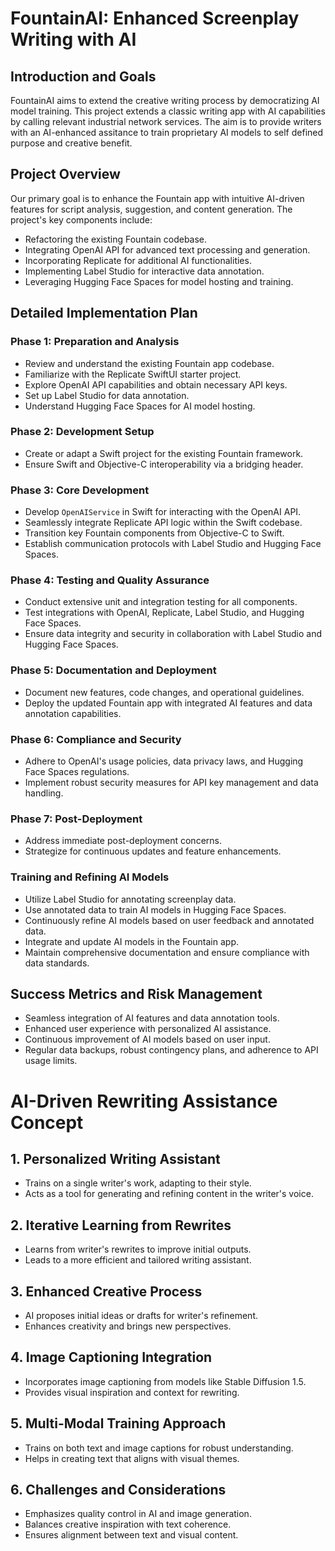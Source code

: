 # FountainAI: Enhanced Screenplay Writing with AI

## Introduction and Goals
FountainAI aims to extend the creative writing process by democratizing AI model training. This project extends a classic writing app with AI capabilities by calling relevant industrial network services. The aim is to provide writers with an AI-enhanced assitance to train proprietary AI models to self defined purpose and creative benefit.

## Project Overview
Our primary goal is to enhance the Fountain app with intuitive AI-driven features for script analysis, suggestion, and content generation. The project's key components include:
- Refactoring the existing Fountain codebase.
- Integrating OpenAI API for advanced text processing and generation.
- Incorporating Replicate for additional AI functionalities.
- Implementing Label Studio for interactive data annotation.
- Leveraging Hugging Face Spaces for model hosting and training.

## Detailed Implementation Plan

### Phase 1: Preparation and Analysis
- Review and understand the existing Fountain app codebase.
- Familiarize with the Replicate SwiftUI starter project.
- Explore OpenAI API capabilities and obtain necessary API keys.
- Set up Label Studio for data annotation.
- Understand Hugging Face Spaces for AI model hosting.

### Phase 2: Development Setup
- Create or adapt a Swift project for the existing Fountain framework.
- Ensure Swift and Objective-C interoperability via a bridging header.

### Phase 3: Core Development
- Develop `OpenAIService` in Swift for interacting with the OpenAI API.
- Seamlessly integrate Replicate API logic within the Swift codebase.
- Transition key Fountain components from Objective-C to Swift.
- Establish communication protocols with Label Studio and Hugging Face Spaces.

### Phase 4: Testing and Quality Assurance
- Conduct extensive unit and integration testing for all components.
- Test integrations with OpenAI, Replicate, Label Studio, and Hugging Face Spaces.
- Ensure data integrity and security in collaboration with Label Studio and Hugging Face Spaces.

### Phase 5: Documentation and Deployment
- Document new features, code changes, and operational guidelines.
- Deploy the updated Fountain app with integrated AI features and data annotation capabilities.

### Phase 6: Compliance and Security
- Adhere to OpenAI's usage policies, data privacy laws, and Hugging Face Spaces regulations.
- Implement robust security measures for API key management and data handling.

### Phase 7: Post-Deployment
- Address immediate post-deployment concerns.
- Strategize for continuous updates and feature enhancements.

### Training and Refining AI Models
- Utilize Label Studio for annotating screenplay data.
- Use annotated data to train AI models in Hugging Face Spaces.
- Continuously refine AI models based on user feedback and annotated data.
- Integrate and update AI models in the Fountain app.
- Maintain comprehensive documentation and ensure compliance with data standards.

## Success Metrics and Risk Management
- Seamless integration of AI features and data annotation tools.
- Enhanced user experience with personalized AI assistance.
- Continuous improvement of AI models based on user input.
- Regular data backups, robust contingency plans, and adherence to API usage limits.

# AI-Driven Rewriting Assistance Concept

## 1. Personalized Writing Assistant
- Trains on a single writer's work, adapting to their style.
- Acts as a tool for generating and refining content in the writer's voice.

## 2. Iterative Learning from Rewrites
- Learns from writer's rewrites to improve initial outputs.
- Leads to a more efficient and tailored writing assistant.

## 3. Enhanced Creative Process
- AI proposes initial ideas or drafts for writer's refinement.
- Enhances creativity and brings new perspectives.

## 4. Image Captioning Integration
- Incorporates image captioning from models like Stable Diffusion 1.5.
- Provides visual inspiration and context for rewriting.

## 5. Multi-Modal Training Approach
- Trains on both text and image captions for robust understanding.
- Helps in creating text that aligns with visual themes.

## 6. Challenges and Considerations
- Emphasizes quality control in AI and image generation.
- Balances creative inspiration with text coherence.
- Ensures alignment between text and visual content.

